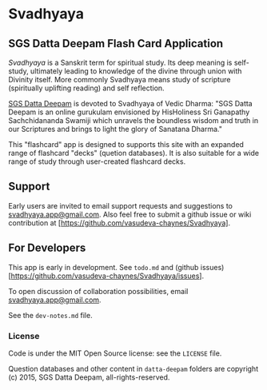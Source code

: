 Svadhyaya
=========

SGS Datta Deepam Flash Card Application
---------------------------------------

*Svadhyaya* is a Sanskrit term for spiritual study. Its deep meaning is self-study, ultimately leading to knowledge of the divine through union with Divinity itself. More commonly Svadhyaya means study of scripture (spiritually uplifting reading) and self  reflection.

[SGS Datta Deepam](http://www.sgsdattadeepam.org) is devoted to Svadhyaya of Vedic Dharma: "SGS Datta Deepam is an online gurukulam envisioned by HisHoliness Sri Ganapathy Sachchidananda Swamiji which unravels the boundless wisdom and truth in our Scriptures and brings to light the glory of Sanatana Dharma."

This "flashcard" app is designed to supports this site with an expanded range of flashcard "decks" (quetion databases). It is also suitable for a wide range of study through user-created flashcard decks.

## Support

Early users are invited to email support requests and suggestions to <svadhyaya.app@gmail.com>. Also feel free to submit a github issue or wiki contribution at [https://github.com/vasudeva-chaynes/Svadhyaya].

## For Developers

This app is early in development. See `todo.md` and (github issues)[https://github.com/vasudeva-chaynes/Svadhyaya/issues].

To open discussion of collaboration possibilities, email <svadhyaya.app@gmail.com>.

See the `dev-notes.md` file.

### License

Code is under the MIT Open Source license: see the `LICENSE` file.

Question databases and other content in `datta-deepam` folders are copyright (c) 2015, SGS Datta Deepam, all-rights-reserved.
